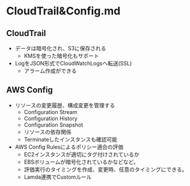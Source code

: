 # CloudTrail&Config.md
## CloudTrail
- データは暗号化され、S3に保存される
	- KMSを使った暗号化もサポート
- LogをJSON形式でCloudWatchLogsへ転送(SSL)
	- アラーム作成ができる
## AWS Config
- リソースの変更履歴、構成変更を管理する
	- Configuration Stream
	- Configuration History
	- Configuration Snapshot
	- リソースの依存関係
	- Terminateしたインスタンスも確認可能	
- AWS Config Rulesによるポリシー適合の評価
	- EC2インスタンスが適切にタグ付けされているか
	- EBSボリュームが暗号化されているかなどなど。
	- 評価実行のタイミングを作成、変更時、任意のタイミングにできる。
	- Lamda連携でCustomルール